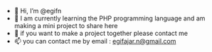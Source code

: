 - 👋 Hi, I’m @egifn
- 🌱 I am currently learning the PHP programming language and am making a mini project to share here 
- 💞️ if you want to make a project together please contact me 
- 📫 you can contact me by email : egifajar.n@gmail.com

<!---
egifn/egifn is a ✨ special ✨ repository because its `README.md` (this file) appears on your GitHub profile.
You can click the Preview link to take a look at your changes.
--->
